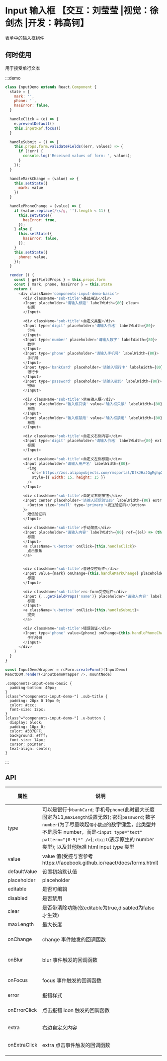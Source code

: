 # Input 输入框 【交互：刘莹莹 |视觉：徐剑杰 |开发：韩高钶】

表单中的输入框组件

## 何时使用

用于接受单行文本

:::demo

```js
class InputDemo extends React.Component {
  state = {
    mark: '',
    phone: '',
    hasError: false,
  }

  handleClick = (e) => {
    e.preventDefault()
    this.inputRef.focus()
  }

  handleSubmit = () => {
    this.props.form.validateFields((err, values) => {
      if (!err) {
        console.log('Received values of form: ', values);
      }
    });
  }

  handleMarkChange = (value) => {
    this.setState({
      mark: value
    })
  }

  handlePhoneChange = (value) => {
    if (value.replace(/\s/g, '').length < 11) {
      this.setState({
        hasError: true,
      });
    } else {
      this.setState({
        hasError: false,
      });
    }
    this.setState({
      phone: value,
    });
  }

  render () {
    const { getFieldProps } = this.props.form
    const { mark, phone, hasError } = this.state
    return (
      <div className='components-input-demo-basic'>
        <div className='sub-title'>基础用法</div>
        <Input placeholder='请输入标题' labelWidth={80} clear>
          标题
        </Input>

        <div className='sub-title'>自定义类型</div>
        <Input type='digit' placeholder='请输入价格' labelWidth={80}>
          价格
        </Input>
        <Input type='number' placeholder='请输入数字' labelWidth={80}>
          数字
        </Input>
        <Input type='phone' placeholder='请输入手机号' labelWidth={80}>
          手机号
        </Input>
        <Input type='bankCard' placeholder='请输入银行卡' labelWidth={80}>
          银行卡
        </Input>
        <Input type='password' placeholder='请输入密码' labelWidth={80}>
          密码
        </Input>

        <div className='sub-title'>禁用输入框</div>
        <Input placeholder='输入框只读' value='输入框只读' labelWidth={80} editable={false}>
          标题
        </Input>
        <Input placeholder='输入框禁用' value='输入框禁用' labelWidth={80} disabled>
          标题
        </Input>

        <div className='sub-title'>自定义右侧内容</div>
        <Input type='digit' placeholder='请输入价格' labelWidth={80} extra='¥'>
          标题
        </Input>

        <div className='sub-title'>自定义左侧标题</div>
        <Input placeholder='请输入用户名' labelWidth={80}>
          <img
            src='https://zos.alipayobjects.com/rmsportal/DfkJHaJGgMghpXdqNaKF.png'
            style={{ width: 15, height: 15 }}
          />
        </Input>

        <div className='sub-title'>自定义右侧按钮</div>
        <Input center placeholder='请输入短信验证码' labelWidth={80} extra={
          <Button size='small' type='primary'>发送验证码</Button>
        }>
          短信验证码
        </Input>

        <div className='sub-title'>手动聚焦</div>
        <Input placeholder='请输入内容' labelWidth={80} ref={(el) => (this.inputRef = el)} clear>
          标题
        </Input>
        <a className='u-button' onClick={this.handleClick}>
          点击聚焦
        </a>


        <div className='sub-title'>普通受控组件</div>
        <Input value={mark} onChange={this.handleMarkChange} placeholder='请输入备注' labelWidth={80} >
          标题
        </Input>

        <div className='sub-title'>rc-form受控组件</div>
        <Input {...getFieldProps('name')} placeholder='请输入内容' labelWidth={80} >
          标题
        </Input>
        <a className='u-button' onClick={this.handleSubmit}>
          提交
        </a>

        <div className='sub-title'>错误验证</div>
        <Input type='phone' value={phone} onChange={this.handlePhoneChange}  error={hasError} clear errorMessage='请输入正确的手机号' placeholder='请输入11位手机号码' labelWidth={80}>
          手机号码
        </Input>
      </div>
    )
  }
}

const InputDemoWrapper = rcForm.createForm()(InputDemo)
ReactDOM.render(<InputDemoWrapper />, mountNode)

```

```less
.components-input-demo-basic {
  padding-bottom: 40px;
}
[class^="components-input-demo-"] .sub-title {
  padding: 20px 0 10px 0;
  color: #ccc;
  font-size: 12px;
}
[class^="components-input-demo-"] .u-button {
  display: block;
  padding: 10px 0;
  color: #337EFF;
  background: #fff;
  font-size: 14px;
  cursor: pointer;
  text-align: center;
}
```

:::

## API

| 属性 | 说明         | 类型                                            | 默认值    |
| ---- | ------------ | ----------------------------------------------- | --------- |
| type | 	可以是银行卡`bankCard`; 手机号`phone`(此时最大长度固定为11,`maxLength`设置无效); 密码`password`; 数字`number`(为了尽量唤起`带小数点`的数字键盘，此类型并不是原生 number，而是`<input type="text" pattern="[0-9]*" />`); `digit`(表示原生的 number 类型); 以及其他标准 html input type 类型| String | `text` |
| value | value 值(受控与否参考https://facebook.github.io/react/docs/forms.html) | String | `-` |
| defaultValue | 设置初始默认值 | String | `-` |
| placeholder | placeholder | String | `-` |
| editable | 是否可编辑 | bool | `true` |
| disabled | 是否禁用 | bool | `false` |
| clear | 是否带清除功能(仅editable为true,disabled为false才生效) | bool | `false` |
| maxLength | 最大长度 | number | `-` |
| onChange | change 事件触发的回调函数 | (val: string): void | `-` |
| onBlur | blur 事件触发的回调函数 | (val: string): void | `-` |
| onFocus | focus 事件触发的回调函数 | (val: string): void | `-` |
| error | 报错样式 | bool | `false` |
| onErrorClick | 点击报错 icon 触发的回调函数 | (e: Object): void | `-` |
| extra | 右边自定义内容 | string or node | `-` |
| onExtraClick | extra 点击事件触发的回调函数 | (e: Object): void | `-` |
